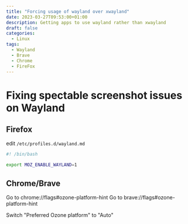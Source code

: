 ```yaml
---
title: "Forcing usage of wayland over xwayland"
date: 2023-03-27T09:53:00+01:00
description: Getting apps to use wayland rather than xwayland
draft: false
categories:
  - Linux
tags:
  - Wayland
  - Brave
  - Chrome
  - FireFox
---
```

# Fixing spectable screenshot issues on Wayland

## Firefox

edit ``/etc/profiles.d/wayland.md``
```bash
#! /bin/bash

export MOZ_ENABLE_WAYLAND=1
```

## Chrome/Brave

Go to chrome://flags#ozone-platform-hint
Go to brave://flags#ozone-platform-hint

Switch "Preferred Ozone platform" to "Auto"
